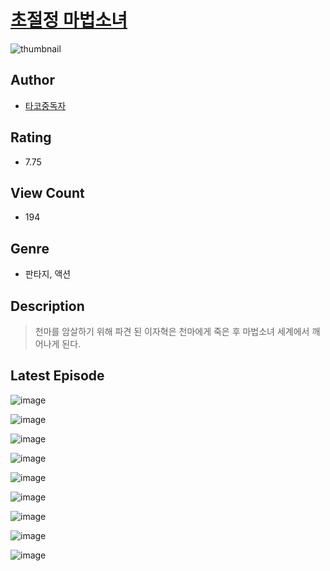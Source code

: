 # [초절정 마법소녀](https://comic.naver.com/challenge/list?titleId=810792)
![thumbnail](https://image-comic.pstatic.net/user_contents_data/challenge_comic/2023/05/24/upload_7076621983834989409_480x623.jpeg)

## Author
- [타코중독자](https://comic.naver.com/artistTitle?id=367066)

## Rating
- 7.75

## View Count
- 194

## Genre
- 판타지, 액션

## Description
> 천마를 암살하기 위해 파견 된 이자혁은 천마에게 죽은 후 마법소녀 세계에서 깨어나게 된다.


## Latest Episode
![image](https://image-comic.pstatic.net/user_contents_data/challenge_comic/2023/05/24/367066/upload_7305455632880448357.jpeg)

![image](https://image-comic.pstatic.net/user_contents_data/challenge_comic/2023/05/24/367066/upload_7090132988123636785.jpeg)

![image](https://image-comic.pstatic.net/user_contents_data/challenge_comic/2023/05/24/367066/upload_7005120737566733367.jpeg)

![image](https://image-comic.pstatic.net/user_contents_data/challenge_comic/2023/05/24/367066/upload_3918802619282633825.jpeg)

![image](https://image-comic.pstatic.net/user_contents_data/challenge_comic/2023/05/24/367066/upload_7221069245880414261.jpeg)

![image](https://image-comic.pstatic.net/user_contents_data/challenge_comic/2023/05/24/367066/upload_4135764816351736677.jpeg)

![image](https://image-comic.pstatic.net/user_contents_data/challenge_comic/2023/05/24/367066/upload_3617008654873016121.jpeg)

![image](https://image-comic.pstatic.net/user_contents_data/challenge_comic/2023/05/24/367066/upload_3703143498869127011.jpeg)

![image](https://image-comic.pstatic.net/user_contents_data/challenge_comic/2023/05/24/367066/upload_3847535750167999283.jpeg)
